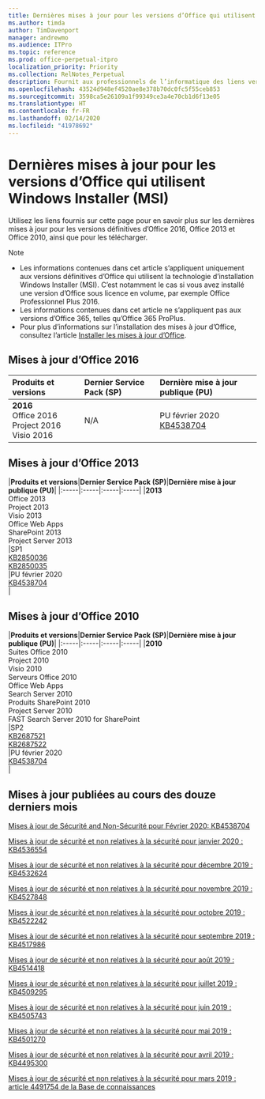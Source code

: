 ```yaml
---
title: Dernières mises à jour pour les versions d’Office qui utilisent Windows Installer (MSI)
ms.author: timda
author: TimDavenport
manager: andrewmo
ms.audience: ITPro
ms.topic: reference
ms.prod: office-perpetual-itpro
localization_priority: Priority
ms.collection: RelNotes_Perpetual
description: Fournit aux professionnels de l’informatique des liens vers les dernières informations sur les mises à jour pour les versions définitives d’Office 2016, Office 2013 et Office 2010
ms.openlocfilehash: 43524d948ef4520ae8e378b70dc0fc5f55ceb853
ms.sourcegitcommit: 3598ca5e26109a1f99349ce3a4e70cb1d6f13e05
ms.translationtype: HT
ms.contentlocale: fr-FR
ms.lasthandoff: 02/14/2020
ms.locfileid: "41978692"
---
```

# <a name="latest-updates-for-versions-of-office-that-use-windows-installer-msi"></a>Dernières mises à jour pour les versions d’Office qui utilisent Windows Installer (MSI)

Utilisez les liens fournis sur cette page pour en savoir plus sur les dernières mises à jour pour les versions définitives d’Office 2016, Office 2013 et Office 2010, ainsi que pour les télécharger.
  
 
> [!NOTE]
> - Les informations contenues dans cet article s’appliquent uniquement aux versions définitives d’Office qui utilisent la technologie d’installation Windows Installer (MSI). C’est notamment le cas si vous avez installé une version d’Office sous licence en volume, par exemple Office Professionnel Plus 2016.
> - Les informations contenues dans cet article ne s’appliquent pas aux versions d’Office 365, telles qu’Office 365 ProPlus.
> - Pour plus d’informations sur l’installation des mises à jour d’Office, consultez l’article [Installer les mises à jour d’Office](https://support.office.com/article/2ab296f3-7f03-43a2-8e50-46de917611c5). 


## <a name="office-2016-updates"></a>Mises à jour d’Office 2016

|**Produits et versions**|**Dernier Service Pack (SP)**|**Dernière mise à jour publique (PU)**|
|:-----|:-----|:-----|
|**2016** <br/> Office 2016  <br/> Project 2016  <br/> Visio 2016  <br/> |N/A  <br/> |PU février 2020  <br/> [KB4538704](https://support.microsoft.com/help/4538704) <br/> |
   
## <a name="office-2013-updates"></a>Mises à jour d’Office 2013

|**Produits et versions**|**Dernier Service Pack (SP)**|**Dernière mise à jour publique (PU)**|
|:-----|:-----|:-----|:-----|
|**2013** <br/> Office 2013  <br/> Project 2013  <br/> Visio 2013  <br/> Office Web Apps  <br/> SharePoint 2013  <br/> Project Server 2013  <br/> |SP1 <br/> [KB2850036](https://support.microsoft.com/kb/2850036) <br/>[KB2850035](https://support.microsoft.com/kb/2850035) <br/> |PU février 2020  <br/> [KB4538704](https://support.microsoft.com/help/4538704) <br/> |
   
## <a name="office-2010-updates"></a>Mises à jour d’Office 2010

|**Produits et versions**|**Dernier Service Pack (SP)**|**Dernière mise à jour publique (PU)**|
|:-----|:-----|:-----|:-----|
|**2010** <br/> Suites Office 2010  <br/> Project 2010  <br/> Visio 2010  <br/> Serveurs Office 2010  <br/> Office Web Apps  <br/> Search Server 2010  <br/> Produits SharePoint 2010  <br/> Project Server 2010  <br/> FAST Search Server 2010 for SharePoint  <br/> |SP2 <br/>[KB2687521](https://support.microsoft.com/kb/2687521) <br/> [KB2687522](https://support.microsoft.com/kb/2687522) <br/> |PU février 2020  <br/> [KB4538704](https://support.microsoft.com/help/4538704) <br/>|
   

   
## <a name="updates-released-in-past-12-months"></a>Mises à jour publiées au cours des douze derniers mois

[Mises à jour de Sécurité and Non-Sécurité pour Février 2020: KB4538704](https://support.microsoft.com/help/4538704)

[Mises à jour de sécurité et non relatives à la sécurité pour janvier 2020 : KB4536554](https://support.microsoft.com/help/4536554)

[Mises à jour de sécurité et non relatives à la sécurité pour décembre 2019 : KB4532624](https://support.microsoft.com/help/4532624)

[Mises à jour de sécurité et non relatives à la sécurité pour novembre 2019 : KB4527848](https://support.microsoft.com/help/4527848)

[Mises à jour de sécurité et non relatives à la sécurité pour octobre 2019 : KB4522242](https://support.microsoft.com/help/4522242)

[Mises à jour de sécurité et non relatives à la sécurité pour septembre 2019 : KB4517986](https://support.microsoft.com/help/4517986 )

[Mises à jour de sécurité et non relatives à la sécurité pour août 2019 : KB4514418](https://support.microsoft.com/help/4514418)

[Mises à jour de sécurité et non relatives à la sécurité pour juillet 2019 : KB4509295](https://support.microsoft.com/help/4509295)

[Mises à jour de sécurité et non relatives à la sécurité pour juin 2019 : KB4505743](https://support.microsoft.com/help/4505743)

[Mises à jour de sécurité et non relatives à la sécurité pour mai 2019 : KB4501270 ](https://support.microsoft.com/help/4501270)

[Mises à jour de sécurité et non relatives à la sécurité pour avril 2019 : KB4495300](https://support.microsoft.com/help/4495300)

[Mises à jour de sécurité et non relatives à la sécurité pour mars 2019 : article 4491754 de la Base de connaissances](https://support.microsoft.com/help/4491754) 










 

   

   

  


  
 
  
 
  

  
   
  
